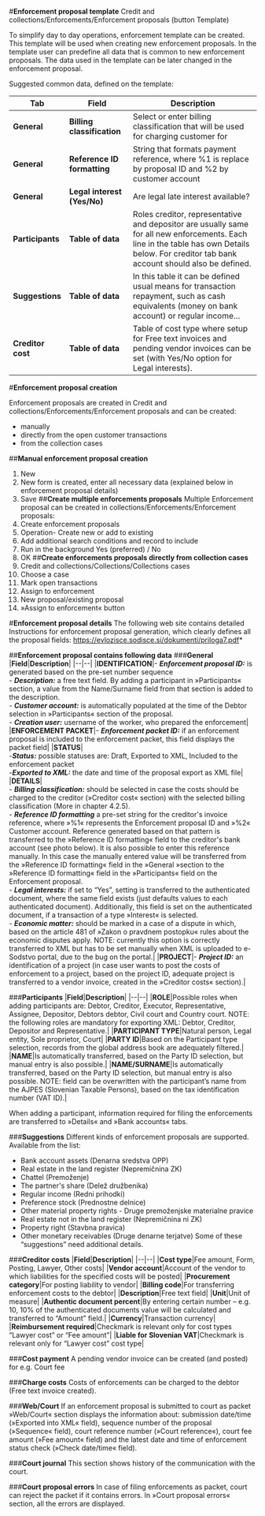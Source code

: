 #**Enforcement proposal template**
Credit and collections/Enforcements/Enforcement proposals (button Template)

To simplify day to day operations, enforcement template can be created. This template will be used when creating new enforcement proposals. In the template user can predefine all data that is common to new enforcement proposals. The data used in the template can be later changed in the enforcement proposal. 

Suggested common data, defined on the template:

|**Tab**|**Field**|**Description**|
|--|--|--|
|**General**|**Billing classification**|Select or enter billing classification that will be used for charging customer for| 
|**General**|**Reference ID formatting**|String that formats payment reference, where %1 is replace by proposal ID and %2 by customer account|
|**General**|**Legal interest (Yes/No)**|Are legal late interest available?|
|**Participants**|**Table of data**|Roles creditor, representative and depositor are usually same for all new enforcements. Each line in the table has own Details below. For creditor tab bank account should also be defined.|
|**Suggestions**|**Table of data**|In this table it can be defined usual means for transaction repayment, such as cash equivalents (money on bank account) or regular income…|
|**Creditor cost**|**Table of data**|Table of cost type where setup for Free text invoices and pending vendor invoices can be set (with Yes/No option for Legal interests).|

#**Enforcement proposal creation**

Enforcement proposals are created in Credit and collections/Enforcements/Enforcement proposals and can be created:
-	manually
-	directly from the open customer transactions
-	from the collection cases

##**Manual enforcement proposal creation**
1.	New
2.	New form is created, enter all necessary data (explained below in enforcement proposal details)
3.	Save
##**Create multiple enforcements proposals**
Multiple Enforcement proposal can be created in collections/Enforcements/Enforcement proposals:
1.	Create enforcement proposals
2.	Operation- Create new or add to existing
3.	Add additional search conditions and record to include
4.	Run in the background Yes (preferred) / No
5.	OK
##**Create enforcements proposals directly from collection cases**
1.	Credit and collections/Collections/Collections cases
2.	Choose a case
3.	Mark open transactions
4.	Assign to enforcement
5.	New proposal/existing proposal
6.	»Assign to enforcement« button

#**Enforcement proposal details**
The following web site contains detailed Instructions for enforcement proposal generation, which clearly defines all the proposal fields:
https://evlozisce.sodisce.si/dokumenti/priloga7.pdf* 

##**Enforcement proposal contains following data**
###**General**
|**Field**|**Description**|
|--|--|
|**IDENTIFICATION**|- **_Enforcement proposal ID:_** is generated based on the pre-set number sequence<br>- **_Description:_** a free text field. By adding a participant in »Participants« section, a value from the Name/Surname field from that section is added to the description.<br>- **_Customer account:_** is automatically populated at the time of the Debtor selection in »Participants« section of the proposal.<br>- **_Creation user:_** username of the worker, who prepared the enforcement|
|**ENFORCEMENT PACKET**|- **_Enforcement packet ID:_** if an enforcement proposal is included to the enforcement packet, this field displays the packet field|
|**STATUS**|<br>-**_Status:_** possible statuses are: Draft, Exported to XML, Included to the enforcement packet<br>-**_Exported to XML:_** the date and time of the proposal export as XML file|
|**DETAILS**|<br>- **_Billing classification:_** should be selected in case the costs should be charged to the creditor (»Creditor cost« section) with the selected billing classification (More in chapter 4.2.5).<br>- **_Reference ID formatting_** a pre-set string for the creditor's invoice reference, where »%1« represents the Enforcement proposal ID and »%2« Customer account. Reference generated based on that pattern is transferred to the »Reference ID formatting« field to the creditor's bank account (see photo below). It is also possible to enter this reference manually. In this case the manually entered value will be transferred from the »Reference ID formatting« field in the »General »section to the »Reference ID formatting« field in the »Participants« field on the Enforcement proposal.<br>- **_Legal interests:_** if set to “Yes”, setting is transferred to the authenticated document, where the same field exists (just defaults values to each authenticated document). Additionally, this field is set on the authenticated document, if a transaction of a type »Interest« is selected.<br>- **_Economic matter:_** should be marked in a case of a dispute in which, based on the article 481 of »Zakon o pravdnem postopku« rules about the economic disputes apply. NOTE: currently this option is correctly transferred to XML but has to be set manually when XML is uploaded to e-Sodstvo portal, due to the bug on the portal.|
|**PROJECT**|- **_Project ID:_** an identification of a project (in case user wants to post the costs of enforcement to a project, based on the project ID, adequate project is transferred to a vendor invoice, created in the »Creditor costs« section).|

###**Participants**
|**Field**|**Description**|
|--|--|
|**ROLE**|Possible roles when adding participants are: Debtor, Creditor, Executor, Representative, Assignee, Depositor, Debtors debtor, Civil court and Country court. NOTE: the following roles are mandatory for exporting XML: Debtor, Creditor, Depositor and Representative.|
|**PARTICIPANT TYPE**|Natural person, Legal entity, Sole proprietor, Court|
|**PARTY ID**|Based on the Participant type selection, records from the global address book are adequately filtered.|
|**NAME**|Is automatically transferred, based on the Party ID selection, but manual entry is also possible.|
|**NAME/SURNAME**|Is automatically transferred, based on the Party ID selection, but manual entry is also possible. NOTE: field can be overwritten with the participant’s name from the AJPES (Slovenian Taxable Persons), based on the tax identification number (VAT ID).|

When adding a participant, information required for filing the enforcements are transferred to »Details« and »Bank accounts« tabs.

###**Suggestions**
Different kinds of enforcement proposals are supported. Available from the list:
-	Bank account assets (Denarna sredstva OPP)
-	Real estate in the land register (Nepremičnina ZK)
-	Chattel (Premoženje)
-	The partner's share (Delež družbenika)
-	Regular income (Redni prihodki)
-	Preference stock (Prednostne delnice)
-	Other material property rights - Druge premoženjske materialne pravice
-	Real estate not in the land register (Nepremičnina ni ZK)
-	Property right (Stavbna pravica)
-	Other monetary receivables (Druge denarne terjatve)
Some of these “suggestions” need additional details.

###**Creditor costs**
|**Field**|**Description**|
|--|--|
|**Cost type**|Fee amount, Form, Posting, Lawyer, Other costs|
|**Vendor account**|Account of the vendor to which liabilities for the specified costs will be posted|
|**Procurement category**|For posting liability to vendor|
|**Billing code**|For transferring enforcement costs to the debtor|
|**Description**|Free text field|
|**Unit**|Unit of measure|
|**Authentic document percent**|By entering certain number – e.g. 10, 10% of the authenticated documents value will be calculated and transferred to “Amount” field.|
|**Currency**|Transaction currency|
|**Reimbursement required**|Checkmark is relevant only for cost types “Lawyer cost” or “Fee amount”|
|**Liable for Slovenian VAT**|Checkmark is relevant only for “Lawyer cost” cost type|

###**Cost payment**
A pending vendor invoice can be created (and posted) for e.g. Court fee

###**Charge costs**
Costs of enforcements can be charged to the debtor (Free text invoice created).

###**Web/Court**
If an enforcement proposal is submitted to court as packet »Web/Court« section displays the information about:  submission date/time (»Exported into XML« field), sequence number of the proposal (»Sequence« field), court reference number (»Court reference«), court fee amount (»Fee amount« field) and the latest date and time of enforcement status check (»Check date/time« field).

###**Court journal**
This section shows history of the communication with the court.

###**Court proposal errors**
In case of filing enforcements as packet, court can reject the packet if it contains errors. In »Court proposal errors« section, all the errors are displayed.